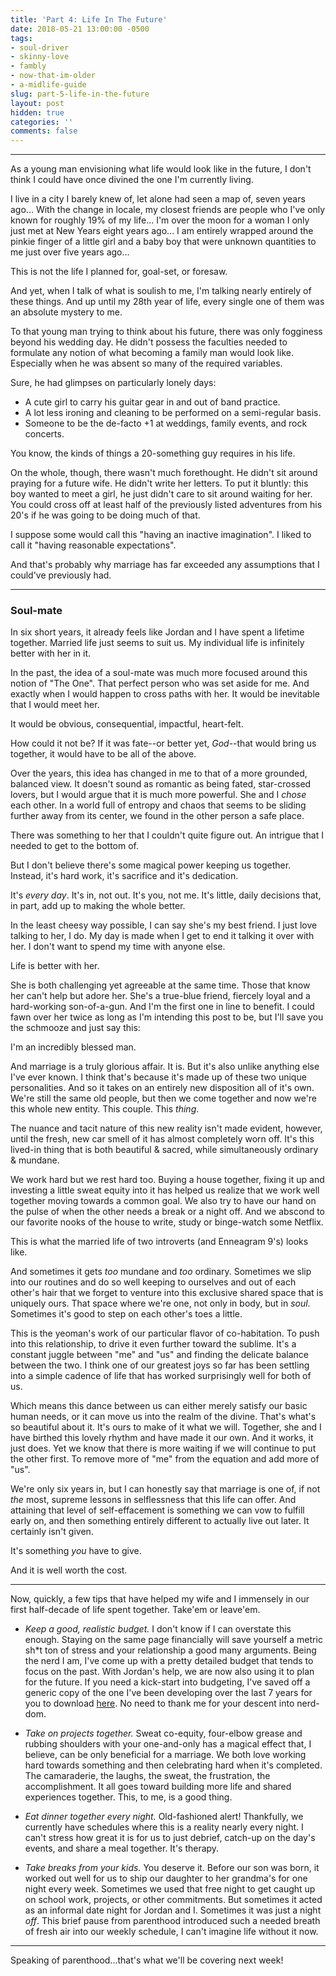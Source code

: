 ```yaml
---
title: 'Part 4: Life In The Future'
date: 2018-05-21 13:00:00 -0500
tags:
- soul-driver
- skinny-love
- fambly
- now-that-im-older
- a-midlife-guide
slug: part-5-life-in-the-future
layout: post
hidden: true
categories: ''
comments: false
---
```

---

As a young man envisioning what life would look like in the future, I don't think I could have once divined the one I'm currently living.

I live in a city I barely knew of, let alone had seen a map of, seven years ago...
With the change in locale, my closest friends are people who I've only known for roughly 19% of my life...
I'm over the moon for a woman I only just met at New Years eight years ago...
I am entirely wrapped around the pinkie finger of a little girl and a baby boy that were unknown quantities to me just over five years ago...

This is not the life I planned for, goal-set, or foresaw.

And yet, when I talk of what is soulish to me, I'm talking nearly entirely of these things. And up until my 28th year of life, every single one of them was an absolute mystery to me.

To that young man trying to think about his future, there was only fogginess beyond his wedding day. He didn't possess the faculties needed to formulate any notion of what becoming a family man would look like. Especially when he was absent so many of the required variables.

Sure, he had glimpses on particularly lonely days:

* A cute girl to carry his guitar gear in and out of band practice.
* A lot less ironing and cleaning to be performed on a semi-regular basis.
* Someone to be the de-facto +1 at weddings, family events, and rock concerts.

You know, the kinds of things a 20-something guy requires in his life.

On the whole, though, there wasn't much forethought. He didn't sit around praying for a future wife. He didn't write her letters. To put it bluntly: this boy wanted to meet a girl, he just didn't care to sit around waiting for her. You could cross off at least half of the previously listed adventures from his 20's if he was going to be doing much of that.

I suppose some would call this "having an inactive imagination". I liked to call it "having reasonable expectations".

And that's probably why marriage has far exceeded any assumptions that I could've previously had.

---

### Soul-mate

In six short years, it already feels like Jordan and I have spent a lifetime together. Married life just seems to suit us. My individual life is infinitely better with her in it.

In the past, the idea of a soul-mate was much more focused around this notion of "The One". That perfect person who was set aside for me. And exactly when I would happen to cross paths with her. It would be inevitable that I would meet her.

It would be obvious,
consequential,
impactful,
heart-felt.

How could it not be? If it was fate--or better yet, _God_--that would bring us together, it would have to be all of the above.

Over the years, this idea has changed in me to that of a more grounded, balanced view. It doesn't sound as romantic as being fated, star-crossed lovers, but I would argue that it is much more powerful. She and I _chose_ each other. In a world full of entropy and chaos that seems to be sliding further away from its center, we found in the other person a safe place.

There was something to her that I couldn't quite figure out. An intrigue that I needed to get to the bottom of.

But I don't believe there's some magical power keeping us together. Instead, it's hard work, it's sacrifice and it's dedication.

It's _every day_.
It's in, not out.
It's you, not me.
It's little, daily decisions that, in part, add up to making the whole better.

In the least cheesy way possible, I can say she's my best friend. I just love talking to her, I do. My day is made when I get to end it talking it over with her. I don't want to spend my time with anyone else.

Life is better with her.

She is both challenging yet agreeable at the same time. Those that know her can't help but adore her. She's a true-blue friend, fiercely loyal and a hard-working son-of-a-gun. And I'm the first one in line to benefit. I could fawn over her twice as long as I'm intending this post to be, but I'll save you the schmooze and just say this:

I'm an incredibly blessed man.

And marriage is a truly glorious affair. It is. But it's also unlike anything else I've ever known. I think that's because it's made up of these two unique personalities. And so it takes on an entirely new disposition all of it's own. We're still the same old people, but then we come together and now we're this whole new entity. This couple. This _thing_.

The nuance and tacit nature of this new reality isn't made evident, however, until the fresh, new car smell of it has almost completely worn off. It's this lived-in thing that is both beautiful & sacred, while simultaneously ordinary & mundane.

We work hard but we rest hard too. Buying a house together, fixing it up and investing a little sweat equity into it has helped us realize that we work well together moving towards a common goal. We also try to have our hand on the pulse of when the other needs a break or a night off. And we abscond to our favorite nooks of the house to write, study or binge-watch some Netflix.

This is what the married life of two introverts (and Enneagram 9's) looks like.

And sometimes it gets _too_ mundane and _too_ ordinary. Sometimes we slip into our routines and do so well keeping to ourselves and out of each other's hair that we forget to venture into this exclusive shared space that is uniquely ours. That space where we're one, not only in body, but in _soul_. Sometimes it's good to step on each other's toes a little.

This is the yeoman's work of our particular flavor of co-habitation. To push into this relationship, to drive it even further toward the sublime. It's a constant juggle between "me" and "us" and finding the delicate balance between the two. I think one of our greatest joys so far has been settling into a simple cadence of life that has worked surprisingly well for both of us.

Which means this dance between us can either merely satisfy our basic human needs, or it can move us into the realm of the divine. That's what's so beautiful about it. It's ours to make of it what we will. Together, she and I have birthed this lovely rhythm and have made it our own. And it works, it just does. Yet we know that there is more waiting if we will continue to put the other first. To remove more of "me" from the equation and add more of "us".

We're only six years in, but I can honestly say that marriage is one of, if not _the_ most, supreme lessons in selflessness that this life can offer. And attaining that level of self-effacement is something we can vow to fulfill early on, and then something entirely different to actually live out later. It certainly isn't given.

It's something _you_ have to give.

And it is well worth the cost.

---

Now, quickly, a few tips that have helped my wife and I immensely in our first half-decade of life spent together. Take'em or leave'em.

* _Keep a good, realistic budget._ I don't know if I can overstate this enough. Staying on the same page financially will save yourself a metric sh\*t ton of stress and your relationship a good many arguments. Being the nerd I am, I've come up with a pretty detailed budget that tends to focus on the past. With Jordan's help, we are now also using it to plan for the future. If you need a kick-start into budgeting, I've saved off a generic copy of the one I've been developing over the last 7 years for you to download <a href="https://docs.google.com/spreadsheets/d/12B74YTcWFOQi86b3kTFKCywwkbxw9fh2rZQSao5YAKQ/edit?usp=sharing" target="_blank">here</a>. No need to thank me for your descent into nerd-dom.
* _Take on projects together._ Sweat co-equity, four-elbow grease and rubbing shoulders with your one-and-only has a magical effect that, I believe, can be only beneficial for a marriage. We both love working hard towards something and then celebrating hard when it's completed. The camaraderie, the laughs, the sweat, the frustration, the accomplishment. It all goes toward building more life and shared experiences together. This, to me, is a good thing.


* _Eat dinner together every night._ Old-fashioned alert! Thankfully, we currently have schedules where this is a reality nearly every night. I can't stress how great it is for us to just debrief, catch-up on the day's events, and share a meal together. It's therapy.
* _Take breaks from your kids._ You deserve it. Before our son was born, it worked out well for us to ship our daughter to her grandma's for one night every week. Sometimes we used that free night to get caught up on school work, projects, or other commitments. But sometimes it acted as an informal date night for Jordan and I. Sometimes it was just a night _off_. This brief pause from parenthood introduced such a needed breath of fresh air into our weekly schedule, I can't imagine life without it now.

---

Speaking of parenthood...that's what we'll be covering next week!